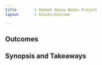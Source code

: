 ```yaml
---
title        : Reboot Owasp Books Project
layout       : blocks/outcome

---
```



## Outcomes



## Synopsis and Takeaways
